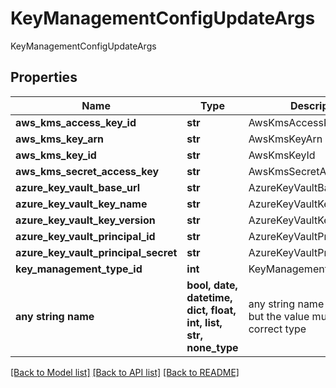 # KeyManagementConfigUpdateArgs

KeyManagementConfigUpdateArgs

## Properties
Name | Type | Description | Notes
------------ | ------------- | ------------- | -------------
**aws_kms_access_key_id** | **str** | AwsKmsAccessKeyId | [optional] 
**aws_kms_key_arn** | **str** | AwsKmsKeyArn | [optional] 
**aws_kms_key_id** | **str** | AwsKmsKeyId | [optional] 
**aws_kms_secret_access_key** | **str** | AwsKmsSecretAccessKey | [optional] 
**azure_key_vault_base_url** | **str** | AzureKeyVaultBaseUrl | [optional] 
**azure_key_vault_key_name** | **str** | AzureKeyVaultKeyName | [optional] 
**azure_key_vault_key_version** | **str** | AzureKeyVaultKeyVersion | [optional] 
**azure_key_vault_principal_id** | **str** | AzureKeyVaultPrincipalId | [optional] 
**azure_key_vault_principal_secret** | **str** | AzureKeyVaultPrincipalSecret | [optional] 
**key_management_type_id** | **int** | KeyManagementTypeId | [optional] 
**any string name** | **bool, date, datetime, dict, float, int, list, str, none_type** | any string name can be used but the value must be the correct type | [optional]

[[Back to Model list]](../README.md#documentation-for-models) [[Back to API list]](../README.md#documentation-for-api-endpoints) [[Back to README]](../README.md)


